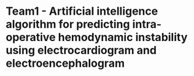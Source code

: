 # Team1 - Artificial intelligence algorithm for predicting intra-operative hemodynamic instability using electrocardiogram and electroencephalogram
